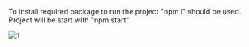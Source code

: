 To install required package to run the project "npm i" should be used.
<br/>
Project will be start with "npm start"

![1](https://user-images.githubusercontent.com/45461265/175357439-e846123d-b74a-470a-9fd5-e47ecac13a5d.png)
